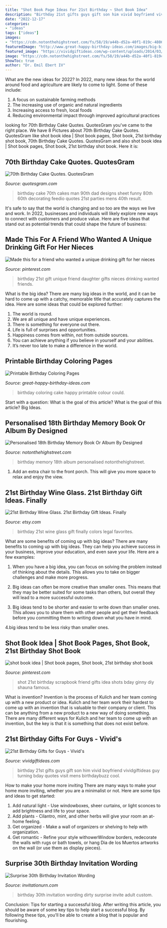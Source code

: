 ```yaml
---
title: "Shot Book Page Ideas For 21st Birthday ~ Shot Book Idea"
description: "Birthday 21st gifts guys gift son him vivid boyfriend vividgiftideas guy turning bday quotes visit mens birthdaybuzz cool"
date: "2022-12-17"
categories:
- "ideas"
tags: ["ideas"]
images:
- "https://cdn.notonthehighstreet.com/fs/58/19/a44b-d52a-40f1-819c-48060da040d9/original_personalised-18th-birthday-memory-book-or-album.jpg"
featuredImage: "http://www.great-happy-birthday-ideas.com/images/big-birthday-cake-coloring-page.jpg"
featured_image: "https://vividgiftideas.com/wp-content/uploads/2014/03/21st-Birthday-Gifts-for-Guys.jpg"
image: "https://cdn.notonthehighstreet.com/fs/58/19/a44b-d52a-40f1-819c-48060da040d9/original_personalised-18th-birthday-memory-book-or-album.jpg"
ShowToc: true
author: "Dr. Emil Ebert IV"
---
```



What are the new ideas for 2022?
In 2022, many new ideas for the world around food and agriculture are likely to come to light. Some of these include: 
1. A focus on sustainable farming methods 
2. The increasing use of organic and natural ingredients 
3. Increasing access to fresh, local foods 
4. Reducing environmental impact through improved agricultural practices 

	

		
looking for 70th Birthday Cake Quotes. QuotesGram you've came to the right place. We have 8 Pictures about 70th Birthday Cake Quotes. QuotesGram like shot book idea | Shot book pages, Shot book, 21st birthday shot book, 70th Birthday Cake Quotes. QuotesGram and also shot book idea | Shot book pages, Shot book, 21st birthday shot book. Here it is:
		
    
## 70th Birthday Cake Quotes. QuotesGram

<img loading=lazy src="https://cdn.quotesgram.com/img/24/33/928566900-IMG_1581.jpg" onerror="this.onerror=null;this.src='https://tse4.mm.bing.net/th?id=OIP.qVle5vOw9KBQ2zBs-2AsAwHaFj&amp;pid=15.1';" alt="70th Birthday Cake Quotes. QuotesGram">

_Source: quotesgram.com_

>birthday cake 70th cakes man 90th dad designs sheet funny 80th 60th decorating feedio quotes 21st parties mens 40th result. 

	

It's safe to say that the world is changing and so too are the ways we live and work. In 2022, businesses and individuals will likely explore new ways to connect with customers and produce value. Here are five ideas that stand out as potential trends that could shape the future of business:

    
## Made This For A Friend Who Wanted A Unique Drinking Gift For Her Nieces

<img loading=lazy src="https://i.pinimg.com/736x/90/e9/84/90e984930ac492618ac167dc8213a5e2--st-birthday-birthday-ideas.jpg" onerror="this.onerror=null;this.src='https://tse4.mm.bing.net/th?id=OIP.CLdL0a6F0DrfhwlrOp_xlgHaJ3&amp;pid=15.1';" alt="Made this for a friend who wanted a unique drinking gift for her nieces">

_Source: pinterest.com_

>birthday 21st gift unique friend daughter gifts nieces drinking wanted friends. 

	

What is the big idea?
There are many big ideas in the world, and it can be hard to come up with a catchy, memorable title that accurately captures the idea. Here are some ideas that could be explored further: 
1. The world is round. 
2. We are all unique and have unique experiences. 
3. There is something for everyone out there. 
4. Life is full of surprises and opportunities. 
5. Happiness comes from within, not from outside sources. 
6. You can achieve anything if you believe in yourself and your abilities. 
7. It’s never too late to make a difference in the world.

    
## Printable Birthday Coloring Pages

<img loading=lazy src="http://www.great-happy-birthday-ideas.com/images/big-birthday-cake-coloring-page.jpg" onerror="this.onerror=null;this.src='https://tse3.mm.bing.net/th?id=OIP.s2Aq6Fs8swFwNh9S5kjs-QAAAA&amp;pid=15.1';" alt="Printable Birthday Coloring Pages">

_Source: great-happy-birthday-ideas.com_

>birthday coloring cake happy printable colour could. 

	

Start with a question: What is the goal of this article?
What is the goal of this article? Big Ideas.

    
## Personalised 18th Birthday Memory Book Or Album By Designed

<img loading=lazy src="https://cdn.notonthehighstreet.com/fs/58/19/a44b-d52a-40f1-819c-48060da040d9/original_personalised-18th-birthday-memory-book-or-album.jpg" onerror="this.onerror=null;this.src='https://tse1.mm.bing.net/th?id=OIP.8RA3VjbnN2GekKgSoPCHfgHaHa&amp;pid=15.1';" alt="Personalised 18th Birthday Memory Book Or Album By Designed">

_Source: notonthehighstreet.com_

>birthday memory 18th album personalised notonthehighstreet. 

	

1. Add an extra chair to the front porch. This will give you more space to relax and enjoy the view. 

    
## 21st Birthday Wine Glass. 21st Birthday Gift Ideas. Finally

<img loading=lazy src="https://img1.etsystatic.com/039/1/9144456/il_570xN.609190309_2pah.jpg" onerror="this.onerror=null;this.src='https://tse1.mm.bing.net/th?id=OIP.Q0_5HhSh5qM1SYlS8z2TqwHaLH&amp;pid=15.1';" alt="21st Birthday Wine Glass. 21st Birthday Gift Ideas. Finally">

_Source: etsy.com_

>birthday 21st wine glass gift finally colors legal favorites. 

	

What are some benefits of coming up with big ideas?
There are many benefits to coming up with big ideas. They can help you achieve success in your business, improve your education, and even save your life. Here are a few examples:
1. When you have a big idea, you can focus on solving the problem instead of thinking about the details. This allows you to take on bigger challenges and make more progress.

2. Big ideas can often be more creative than smaller ones. This means that they may be better suited for some tasks than others, but overall they will lead to a more successful outcome.

3. Big ideas tend to be shorter and easier to write down than smaller ones. This allows you to share them with other people and get their feedback before you committing them to writing down what you have in mind.

4.big ideas tend to be less risky than smaller ones.

    
## Shot Book Idea | Shot Book Pages, Shot Book, 21st Birthday Shot Book

<img loading=lazy src="https://i.pinimg.com/originals/34/d6/ef/34d6ef9cda9124315ecd22cc4e91668d.jpg" onerror="this.onerror=null;this.src='https://tse4.mm.bing.net/th?id=OIP.t-VpT_HnIkwqHG1fnQ5TEAHaJ4&amp;pid=15.1';" alt="shot book idea | Shot book pages, Shot book, 21st birthday shot book">

_Source: pinterest.com_

>shot 21st birthday scrapbook friend gifts idea shots bday ginny diy shauna famous. 

	

What is invention?
Invention is the process of Kulich and her team coming up with a new product or idea. Kulich and her team work their hardest to come up with an invention that is valuable to their company or client. This can be anything from a new product to a new way of doing something. There are many different ways for Kulich and her team to come up with an invention, but the key is that it is something that does not exist before.

    
## 21st Birthday Gifts For Guys - Vivid&#039;s

<img loading=lazy src="https://vividgiftideas.com/wp-content/uploads/2014/03/21st-Birthday-Gifts-for-Guys.jpg" onerror="this.onerror=null;this.src='https://tse3.mm.bing.net/th?id=OIP.tx-bwm1stGLmKhew8-5QigHaJr&amp;pid=15.1';" alt="21st Birthday Gifts for Guys - Vivid&#039;s">

_Source: vividgiftideas.com_

>birthday 21st gifts guys gift son him vivid boyfriend vividgiftideas guy turning bday quotes visit mens birthdaybuzz cool. 

	

How to make your home more inviting
There are many ways to make your home more inviting, whether you are a minimalist or not. Here are some tips and ideas to get started:
1. Add natural light - Use windowboxes, sheer curtains, or light sconces to add brightness and life to your space.
2. Add plants - Cilantro, mint, and other herbs will give your room an at-home feeling.
3. Get organized - Make a wall of organizers or shelving to help with organization.
4. Get romantic - Refine your style withowerWindow borders, redecorate the walls with rugs or bath towels, or hang Dia de los Muertos artworks on the wall (or use them as display pieces).

    
## Surprise 30th Birthday Invitation Wording

<img loading=lazy src="http://www.invitationurn.com/wp-content/uploads/2016/08/surprise_30th_birthday_invitation_wording_ideas.jpg" onerror="this.onerror=null;this.src='https://tse1.mm.bing.net/th?id=OIP.nn3tbBuUB6BjNYAQzVMBzQHaFS&amp;pid=15.1';" alt="Surprise 30th Birthday Invitation Wording">

_Source: invitationurn.com_

>birthday 30th invitation wording dirty surprise invite adult custom. 

	

Conclusion: Tips for starting a successful blog.
After writing this article, you should be aware of some key tips to help start a successful blog. By following these tips, you'll be able to create a blog that is popular and flourishing.

